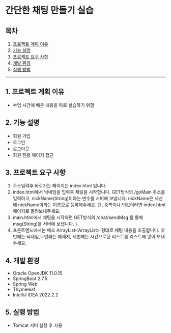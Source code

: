 # 간단한 채팅 만들기 실습

## 목차
1. [프로젝트 계획 이유](#프로젝트-계획-이유)
2. [기능 설명](#기능-설명)
3. [프로젝트 요구 사항](#프로젝트-요구-사항)
4. [개발 환경](#개발-환경)
5. [실행 방법](#실행-방법)
---

## 1. 프로젝트 계획 이유
- 수업 시간에 배운 내용을 따로 실습하기 위함

## 2. 기능 설명
- 회원 가입
- 로그인
- 로그아웃
- 회원 전용 페이지 접근

## 3. 프로젝트 요구 사항
1. 주소입력후 바로가는 페이지는 index.html 입니다.
2. index.html에서 닉네임을 입력후 채팅을 시작합니다.  GET방식의 /goMain 주소를 입력하고, nickName(String)이라는 변수를 서버에 보냅니다. nickName은 세션에 nickName이라는 이름으로 등록해주세요. 단, 중복이나 빈값이라면 index.html 페이지로 돌려보내주세요.
3. main.html에서 채팅을 시작하면 GET방식의 /chat/sendMsg 를 통해 msg(String)을 서버에 보냅니다. )
4. 프론트엔드에서는 매초 ArrayList<ArrayList<String>> 형태로 채팅 내용을 호출합니다. 첫번째는 닉네임,두번째는 메세지, 세번째는 시간으로된 리스트를 리스트에 넣어 보내주세요.

## 4. 개발 환경
- Oracle OpenJDK 11.0.15
- SpringBoot 2.7.5
- Spring Web
- Thymeleaf
- IntelliJ IDEA 2022.2.2

## 5. 실행 방법
- Tomcat 서버 실행 후 사용